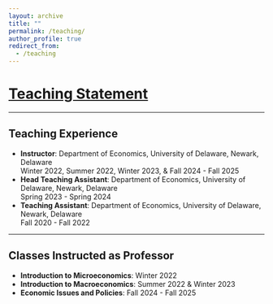 ```yaml
---
layout: archive
title: ""
permalink: /teaching/
author_profile: true
redirect_from:
  - /teaching
---
```


[Teaching Statement](/files/Teaching_Statement.pdf)
======

<hr>

## Teaching Experience

* **Instructor**: Department of Economics, University of Delaware, Newark, Delaware\
Winter 2022, Summer 2022, Winter 2023, & Fall 2024 - Fall 2025
* **Head Teaching Assistant**: Department of Economics, University of Delaware, Newark, Delaware\
Spring 2023 - Spring 2024
* **Teaching Assistant**: Department of Economics, University of Delaware, Newark, Delaware\
Fall 2020 - Fall 2022

<hr>

## Classes Instructed as Professor

* **Introduction to Microeconomics**: Winter 2022 
* **Introduction to Macroeconomics**: Summer 2022 & Winter 2023
* **Economic Issues and Policies**: Fall 2024 - Fall 2025


